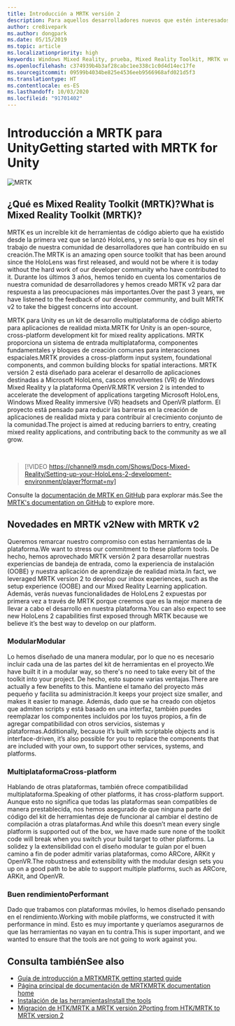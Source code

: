 ```yaml
---
title: Introducción a MRTK versión 2
description: Para aquellos desarrolladores nuevos que estén interesados en aprovechar MRTK
author: cre8ivepark
ms.author: dongpark
ms.date: 05/15/2019
ms.topic: article
ms.localizationpriority: high
keywords: Windows Mixed Reality, prueba, Mixed Reality Toolkit, MRTK versión 2, MRTK, herramientas, SDK, HoloLens, HoloLens 2
ms.openlocfilehash: c374939b4b3af28cabc1ee338c1c0d4d14ec17fe
ms.sourcegitcommit: 09599b4034be825e4536eeb9566968afd021d5f3
ms.translationtype: HT
ms.contentlocale: es-ES
ms.lasthandoff: 10/03/2020
ms.locfileid: "91701402"
---
```

# <a name="getting-started-with-mrtk-for-unity"></a><span data-ttu-id="adde1-104">Introducción a MRTK para Unity</span><span class="sxs-lookup"><span data-stu-id="adde1-104">Getting started with MRTK for Unity</span></span>
![MRTK](../../design/images/MRTK_UX_Hero.png)

## <a name="what-is-mixed-reality-toolkit-mrtk"></a><span data-ttu-id="adde1-106">¿Qué es Mixed Reality Toolkit (MRTK)?</span><span class="sxs-lookup"><span data-stu-id="adde1-106">What is Mixed Reality Toolkit (MRTK)?</span></span>
<span data-ttu-id="adde1-107">MRTK es un increíble kit de herramientas de código abierto que ha existido desde la primera vez que se lanzó HoloLens, y no sería lo que es hoy sin el trabajo de nuestra comunidad de desarrolladores que han contribuido en su creación.</span><span class="sxs-lookup"><span data-stu-id="adde1-107">The MRTK is an amazing open source toolkit that has been around since the HoloLens was first released, and would not be where it is today without the hard work of our developer community who have contributed to it.</span></span> <span data-ttu-id="adde1-108">Durante los últimos 3 años, hemos tenido en cuenta los comentarios de nuestra comunidad de desarrolladores y hemos creado MRTK v2 para dar respuesta a las preocupaciones más importantes.</span><span class="sxs-lookup"><span data-stu-id="adde1-108">Over the past 3 years, we have listened to the feedback of our developer community, and built MRTK v2 to take the biggest concerns into account.</span></span>  

<span data-ttu-id="adde1-109">MRTK para Unity es un kit de desarrollo multiplataforma de código abierto para aplicaciones de realidad mixta.</span><span class="sxs-lookup"><span data-stu-id="adde1-109">MRTK for Unity is an open-source, cross-platform development kit for mixed reality applications.</span></span> <span data-ttu-id="adde1-110">MRTK proporciona un sistema de entrada multiplataforma, componentes fundamentales y bloques de creación comunes para interacciones espaciales.</span><span class="sxs-lookup"><span data-stu-id="adde1-110">MRTK provides a cross-platform input system, foundational components, and common building blocks for spatial interactions.</span></span> <span data-ttu-id="adde1-111">MRTK versión 2 está diseñado para acelerar el desarrollo de aplicaciones destinadas a Microsoft HoloLens, cascos envolventes (VR) de Windows Mixed Reality y la plataforma OpenVR.</span><span class="sxs-lookup"><span data-stu-id="adde1-111">MRTK version 2 is intended to accelerate the development of applications targeting Microsoft HoloLens, Windows Mixed Reality immersive (VR) headsets and OpenVR platform.</span></span> <span data-ttu-id="adde1-112">El proyecto está pensado para reducir las barreras en la creación de aplicaciones de realidad mixta y para contribuir al crecimiento conjunto de la comunidad.</span><span class="sxs-lookup"><span data-stu-id="adde1-112">The project is aimed at reducing barriers to entry, creating mixed reality applications, and contributing back to the community as we all grow.</span></span>

<br>

>[!VIDEO https://channel9.msdn.com/Shows/Docs-Mixed-Reality/Setting-up-your-HoloLens-2-development-environment/player?format=ny]

<span data-ttu-id="adde1-113">Consulte la [documentación de MRTK en GitHub](https://microsoft.github.io/MixedRealityToolkit-Unity/README.html) para explorar más.</span><span class="sxs-lookup"><span data-stu-id="adde1-113">See the [MRTK's documentation on GitHub](https://microsoft.github.io/MixedRealityToolkit-Unity/README.html) to explore more.</span></span>

## <a name="new-with-mrtk-v2"></a><span data-ttu-id="adde1-114">Novedades en MRTK v2</span><span class="sxs-lookup"><span data-stu-id="adde1-114">New with MRTK v2</span></span>
<span data-ttu-id="adde1-115">Queremos remarcar nuestro compromiso con estas herramientas de la plataforma.</span><span class="sxs-lookup"><span data-stu-id="adde1-115">We want to stress our commitment to these platform tools.</span></span>  <span data-ttu-id="adde1-116">De hecho, hemos aprovechado MRTK versión 2 para desarrollar nuestras experiencias de bandeja de entrada, como la experiencia de instalación (OOBE) y nuestra aplicación de aprendizaje de realidad mixta.</span><span class="sxs-lookup"><span data-stu-id="adde1-116">In fact, we leveraged MRTK version 2 to develop our inbox experiences, such as the setup experience (OOBE) and our Mixed Reality Learning application.</span></span>  <span data-ttu-id="adde1-117">Además, verás nuevas funcionalidades de HoloLens 2 expuestas por primera vez a través de MRTK porque creemos que es la mejor manera de llevar a cabo el desarrollo en nuestra plataforma.</span><span class="sxs-lookup"><span data-stu-id="adde1-117">You can also expect to see new HoloLens 2 capabilities first exposed through MRTK because we believe it’s the best way to develop on our platform.</span></span> 

### <a name="modular"></a><span data-ttu-id="adde1-118">Modular</span><span class="sxs-lookup"><span data-stu-id="adde1-118">Modular</span></span>
<span data-ttu-id="adde1-119">Lo hemos diseñado de una manera modular, por lo que no es necesario incluir cada una de las partes del kit de herramientas en el proyecto.</span><span class="sxs-lookup"><span data-stu-id="adde1-119">We have built it in a modular way, so there's no need to take every bit of the toolkit into your project.</span></span>  <span data-ttu-id="adde1-120">De hecho, esto supone varias ventajas.</span><span class="sxs-lookup"><span data-stu-id="adde1-120">There are actually a few benefits to this.</span></span>  <span data-ttu-id="adde1-121">Mantiene el tamaño del proyecto más pequeño y facilita su administración.</span><span class="sxs-lookup"><span data-stu-id="adde1-121">It keeps your project size smaller, and makes it easier to manage.</span></span>  <span data-ttu-id="adde1-122">Además, dado que se ha creado con objetos que admiten scripts y está basado en una interfaz, también puedes reemplazar los componentes incluidos por los tuyos propios, a fin de agregar compatibilidad con otros servicios, sistemas y plataformas.</span><span class="sxs-lookup"><span data-stu-id="adde1-122">Additionally, because it’s built with scriptable objects and is interface-driven, it’s also possible for you to replace the components that are included with your own, to support other services, systems, and platforms.</span></span>

### <a name="cross-platform"></a><span data-ttu-id="adde1-123">Multiplataforma</span><span class="sxs-lookup"><span data-stu-id="adde1-123">Cross-platform</span></span>
<span data-ttu-id="adde1-124">Hablando de otras plataformas, también ofrece compatibilidad multiplataforma.</span><span class="sxs-lookup"><span data-stu-id="adde1-124">Speaking of other platforms, it has cross-platform support.</span></span>  <span data-ttu-id="adde1-125">Aunque esto no significa que todas las plataformas sean compatibles de manera prestablecida, nos hemos asegurado de que ninguna parte del código del kit de herramientas deje de funcionar al cambiar el destino de compilación a otras plataformas.</span><span class="sxs-lookup"><span data-stu-id="adde1-125">And while this doesn’t mean every single platform is supported out of the box, we have made sure none of the toolkit code will break when you switch your build target to other platforms.</span></span>  <span data-ttu-id="adde1-126">La solidez y la extensibilidad con el diseño modular te guían por el buen camino a fin de poder admitir varias plataformas, como ARCore, ARKit y OpenVR.</span><span class="sxs-lookup"><span data-stu-id="adde1-126">The robustness and extensibility with the modular design sets you up on a good path to be able to support multiple platforms, such as ARCore, ARKit, and OpenVR.</span></span>

### <a name="performant"></a><span data-ttu-id="adde1-127">Buen rendimiento</span><span class="sxs-lookup"><span data-stu-id="adde1-127">Performant</span></span>
<span data-ttu-id="adde1-128">Dado que trabamos con plataformas móviles, lo hemos diseñado pensando en el rendimiento.</span><span class="sxs-lookup"><span data-stu-id="adde1-128">Working with mobile platforms, we constructed it with performance in mind.</span></span>  <span data-ttu-id="adde1-129">Esto es muy importante y queríamos asegurarnos de que las herramientas no vayan en tu contra.</span><span class="sxs-lookup"><span data-stu-id="adde1-129">This is super important, and we wanted to ensure that the tools are not going to work against you.</span></span>

## <a name="see-also"></a><span data-ttu-id="adde1-130">Consulta también</span><span class="sxs-lookup"><span data-stu-id="adde1-130">See also</span></span>
* [<span data-ttu-id="adde1-131">Guía de introducción a MRTK</span><span class="sxs-lookup"><span data-stu-id="adde1-131">MRTK getting started guide</span></span>](https://microsoft.github.io/MixedRealityToolkit-Unity/Documentation/GettingStartedWithTheMRTK.html)
* [<span data-ttu-id="adde1-132">Página principal de documentación de MRTK</span><span class="sxs-lookup"><span data-stu-id="adde1-132">MRTK documentation home</span></span>](https://microsoft.github.io/MixedRealityToolkit-Unity/README.html)
* [<span data-ttu-id="adde1-133">Instalación de las herramientas</span><span class="sxs-lookup"><span data-stu-id="adde1-133">Install the tools</span></span>](../install-the-tools.md)
* [<span data-ttu-id="adde1-134">Migración de HTK/MRTK a MRTK versión 2</span><span class="sxs-lookup"><span data-stu-id="adde1-134">Porting from HTK/MRTK to MRTK version 2</span></span>](https://microsoft.github.io/MixedRealityToolkit-Unity/Documentation/HTKToMRTKPortingGuide.html)
